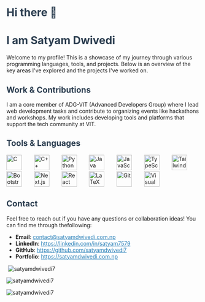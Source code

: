 <!-- ## Hi there 👋 -->
<h1 style="color: #2c3e50;">Hi there 👋</h1>
<h1 style="color: #2c3e50;">I am Satyam Dwivedi</h1>
<p>Welcome to my profile! This is a showcase of my journey through various programming languages, tools, and projects. Below is an overview of the key areas I've explored and the projects I've worked on.</p>
<h2 id="work-contributions" style="color: #2c3e50;">Work & Contributions</h2>
<p>I am a core member of ADG-VIT (Advanced Developers Group) where I lead web development tasks and contribute to organizing events like hackathons and workshops. My work includes developing tools and platforms that support the tech community at VIT.</p>
<h2 id="tools-languages" style="color: #2c3e50;">Tools & Languages</h2>

<p align="left">
    <img src="https://img.icons8.com/color/48/000000/c-programming.png" alt="C" width="40" height="40" style="margin-right: 20px;" />
    &nbsp;
    <img src="https://img.icons8.com/color/48/000000/c-plus-plus-logo.png" alt="C++" width="40" height="40" style="margin-right: 20px;" />
    &nbsp;
    <img src="https://img.icons8.com/color/48/000000/python.png" alt="Python" width="40" height="40" style="margin-right: 20px;" />
    &nbsp;
    <img src="https://img.icons8.com/color/48/000000/java-coffee-cup-logo.png" alt="Java" width="40" height="40" style="margin-right: 20px;" />
    &nbsp;
    <img src="https://img.icons8.com/color/48/000000/javascript.png" alt="JavaScript" width="40" height="40" style="margin-right: 20px;" />
    &nbsp;
    <img src="https://img.icons8.com/color/48/000000/typescript.png" alt="TypeScript" width="40" height="40" style="margin-right: 20px;" />
    &nbsp;
    <img src="https://upload.wikimedia.org/wikipedia/commons/d/d5/Tailwind_CSS_Logo.svg" alt="Tailwind CSS" width="40" height="40" style="margin-right: 20px;" />
    &nbsp;
    <img src="https://img.icons8.com/color/48/000000/bootstrap.png" alt="Bootstrap" width="40" height="40" style="margin-right: 20px;" />
    &nbsp;
    <img src="https://img.icons8.com/fluency/48/000000/nextjs.png" alt="Next.js" width="40" height="40" style="margin-right: 20px;" />
    &nbsp;
    <img src="https://img.icons8.com/color/48/000000/react-native.png" alt="React" width="40" height="40" style="margin-right: 20px;" />
    &nbsp;
    <img src="https://img.icons8.com/color/48/000000/latex.png" alt="LaTeX" width="40" height="40" style="margin-right: 20px;" />
    &nbsp;
    <img src="https://img.icons8.com/color/48/000000/git.png" alt="Git" width="40" height="40" style="margin-right: 20px;" />
    &nbsp;
    <img src="https://img.icons8.com/fluency/48/000000/visual-studio-code-2019.png" alt="Visual Studio Code" width="40" height="40" style="margin-right: 20px;" />
</p>

<h2 id="contact" style="color: #2c3e50;">Contact</h2>
<p>Feel free to reach out if you have any questions or collaboration ideas! You can find me through thefollowing:</p>
<ul>
    <li><strong>Email</strong>: <a href="mailto:contact@satyamdwivedi.com.np" style="color: #2980b9">contact@satyamdwivedi.com.np</a></li>
    <li><strong>LinkedIn</strong>: <a href="https://linkedin.com/in/satyam7579" style="color: #2980b9;">https://linkedin.com/in/satyam7579</a></li>
    <li><strong>GitHub</strong>: <a href="https://github.com/satyamdwivedi7" style="color: #2980b9;">https://github.com/satyamdwivedi7</a></li>
    <li><strong>Portfolio</strong>: <a href="https://satyamdwivedi.com.np" style="color: #2980b9;">https://satyamdwivedi.com.np</a></li>
</ul>
<p>&nbsp;<img align="center" src="https://github-readme-stats.vercel.app/api?username=satyamdwivedi7&show_icons=true&locale=en&theme=dracula"
        alt="satyamdwivedi7" />
</p>

<p><img align="center" src="https://github-readme-streak-stats.herokuapp.com/?user=satyamdwivedi7&theme=dracula" alt="satyamdwivedi7" /></p>
<p>
    <img align="center"
        src="https://github-readme-stats.vercel.app/api/top-langs?username=satyamdwivedi7&show_icons=true&locale=en&theme=dracula"
        alt="satyamdwivedi7" />
</p>
